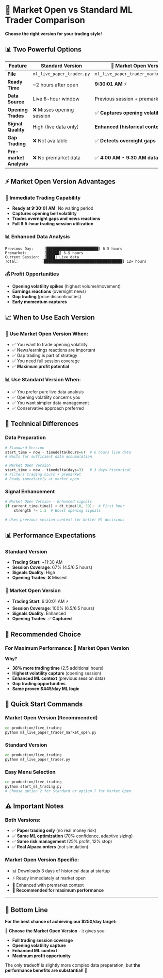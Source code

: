 # 🚀 Market Open vs Standard ML Trader Comparison

**Choose the right version for your trading style!**

## 📊 Two Powerful Options

| Feature | **Standard Version** | **🚀 Market Open Version** |
|---------|---------------------|---------------------------|
| **File** | `ml_live_paper_trader.py` | `ml_live_paper_trader_market_open.py` |
| **Ready Time** | ~2 hours after open | **9:30:01 AM** ⚡ |
| **Data Source** | Live 6-hour window | Previous session + premarket |
| **Opening Trades** | ❌ Misses opening session | ✅ **Captures opening volatility** |
| **Signal Quality** | High (live data only) | **Enhanced (historical context)** |
| **Gap Trading** | ❌ Not available | ✅ **Detects overnight gaps** |
| **Pre-market Analysis** | ❌ No premarket data | ✅ **4:00 AM - 9:30 AM data** |

## ⚡ Market Open Version Advantages

### **🎯 Immediate Trading Capability**
- **Ready at 9:30:01 AM**: No waiting period
- **Captures opening bell volatility**
- **Trades overnight gaps and news reactions**
- **Full 6.5-hour trading session utilization**

### **📊 Enhanced Data Analysis**
```
Previous Day:     [████████████████████████] 6.5 hours
Premarket:        [██████] 5.5 hours  
Current Session:  [████] Live data
Total:           [████████████████████████████████████] 12+ hours
```

### **💰 Profit Opportunities**
- **Opening volatility spikes** (highest volume/movement)
- **Earnings reactions** (overnight news)
- **Gap trading** (price discontinuities)
- **Early momentum captures**

## 📈 When to Use Each Version

### **🚀 Use Market Open Version When:**
- ✅ You want to trade opening volatility
- ✅ News/earnings reactions are important
- ✅ Gap trading is part of strategy
- ✅ You need full session coverage
- ✅ **Maximum profit potential**

### **📊 Use Standard Version When:**
- ✅ You prefer pure live data analysis
- ✅ Opening volatility concerns you
- ✅ You want simpler data management
- ✅ Conservative approach preferred

## 🔧 Technical Differences

### **Data Preparation**
```python
# Standard Version
start_time = now - timedelta(hours=6)  # 6 hours live data
# Waits for sufficient data accumulation

# Market Open Version  
start_time = now - timedelta(days=3)   # 3 days historical
# Filters trading hours + premarket
# Ready immediately at market open
```

### **Signal Enhancement**
```python
# Market Open Version - Enhanced signals
if current_time.time() < dt_time(10, 30):  # First hour
    strength *= 1.2  # Boost opening signals
    
# Uses previous session context for better ML decisions
```

## 📊 Performance Expectations

### **Standard Version**
- **Trading Start**: ~11:30 AM
- **Session Coverage**: 67% (4.5/6.5 hours)
- **Signals Quality**: High
- **Opening Trades**: ❌ Missed

### **🚀 Market Open Version**
- **Trading Start**: 9:30:01 AM ⚡
- **Session Coverage**: 100% (6.5/6.5 hours)
- **Signals Quality**: Enhanced
- **Opening Trades**: ✅ **Captured**

## 🎯 Recommended Choice

### **For Maximum Performance: 🚀 Market Open Version**

**Why?**
- **38% more trading time** (2.5 additional hours)
- **Highest volatility capture** (opening session)
- **Enhanced ML context** (previous session data)
- **Gap trading opportunities**
- **Same proven $445/day ML logic**

## 🚀 Quick Start Commands

### **Market Open Version (Recommended)**
```bash
cd production/live_trading
python ml_live_paper_trader_market_open.py
```

### **Standard Version**
```bash
cd production/live_trading  
python ml_live_paper_trader.py
```

### **Easy Menu Selection**
```bash
cd production/live_trading
python start_ml_trading.py
# Choose option 2 for Standard or option 7 for Market Open
```

## ⚠️ Important Notes

### **Both Versions:**
- ✅ **Paper trading only** (no real money risk)
- ✅ **Same ML optimization** (70% confidence, adaptive sizing)
- ✅ **Same risk management** (25% profit, 12% stop)
- ✅ **Real Alpaca orders** (not simulation)

### **Market Open Version Specific:**
- 📊 Downloads 3 days of historical data at startup
- ⚡ Ready immediately at market open
- 🎯 Enhanced with premarket context
- 🚀 **Recommended for maximum performance**

---

## 🎯 Bottom Line

**For the best chance of achieving our $250/day target:**

**🚀 Choose the Market Open Version** - it gives you:
- **Full trading session coverage**
- **Opening volatility capture** 
- **Enhanced ML context**
- **Maximum profit opportunity**

The only tradeoff is slightly more complex data preparation, but **the performance benefits are substantial**! 🎯